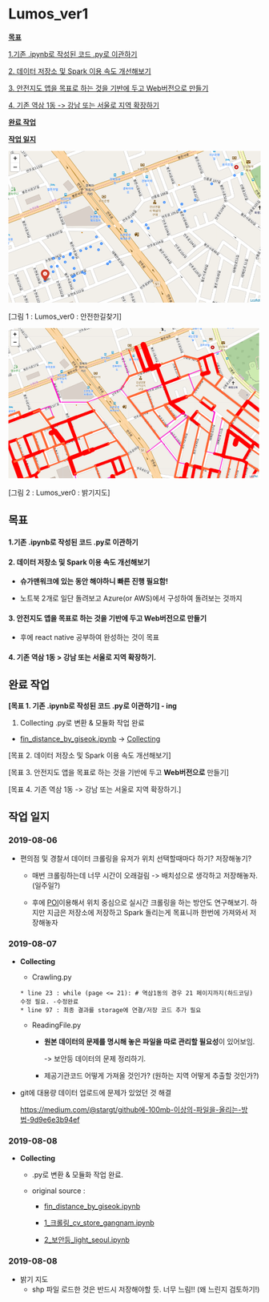 # Lumos_ver1

[**목표**](#목표)

  [1.기존 .ipynb로 작성된 코드 .py로 이관하기](#목표1)
  
  [2. 데이터 저장소 및 Spark 이용 속도 개선해보기](#목표2)
  
  [3. 안전지도 앱을 목표로 하는 것을 기반에 두고 Web버전으로 만들기](#목표3)
  
  [4. 기존 역삼 1동 -> 강남 또는 서울로 지역 확장하기](#목표4)
  
[**완료 작업**](#완료-작업)

[**작업 일지**](#작업-일지)

![길찾기](https://github.com/arara90/images/blob/master/Lumos/findingway.png?raw=true)

[그림 1 : Lumos_ver0 : 안전한길찾기]

![밝기지도](https://github.com/lumos9x/DEV/blob/master/4_%EC%9D%B4%EA%B4%80%EB%8C%80%EC%83%81%EC%BD%94%EB%93%9C/Lumos_ver0/6_%EB%B0%9C%ED%91%9C%EC%9E%90%EB%A3%8C/3_%EB%B0%9D%EA%B8%B0%EC%A7%80%EB%8F%84zoom.PNG?raw=true)

[그림 2 : Lumos_ver0 : 밝기지도]





## 목표 
<a name="목표1"></a>
#### 1.기존 .ipynb로 작성된 코드 .py로 이관하기  


<a name="목표2"></a>
#### 2. 데이터 저장소 및 Spark 이용 속도 개선해보기
- **슈가맨워크에 있는 동안 해야하니 빠른 진행 필요함!**  

- 노트북 2개로 일단 돌려보고 Azure(or AWS)에서 구성하여 돌려보는 것까지

  
<a name="목표3"></a>
#### 3. 안전지도 앱을 목표로 하는 것을 기반에 두고 Web버전으로 만들기

- 후에 react native 공부하여 완성하는 것이 목표  

  
<a name="목표4"></a>
#### 4. 기존 역삼 1동 > 강남 또는 서울로 지역 확장하기.  


## 완료 작업  

**[목표 1. 기존 .ipynb로 작성된 코드 .py로 이관하기] - ing** 

1.  Collecting   .py로 변환 & 모듈화 작업 완료
   - [fin_distance_by_giseok.ipynb](https://github.com/lumos9x/DEV/blob/master/4_%EC%9D%B4%EA%B4%80%EB%8C%80%EC%83%81%EC%BD%94%EB%93%9C/fin_distance_by_giseok.ipynb) -> [Collecting](https://github.com/lumos9x/Lumos_ver1/tree/master/Collecting)  



[목표 2. 데이터 저장소 및 Spark 이용 속도 개선해보기]  

[목표 3. 안전지도 앱을 목표로 하는 것을 기반에 두고 **Web버전으로** 만들기]  

[목표 4. 기존 역삼 1동 -> 강남 또는 서울로 지역 확장하기.]  


## 작업 일지 

### 2019-08-06

- 편의점 및 경찰서 데이터 크롤링을 유저가 위치 선택할때마다 하기? 저장해놓기?

  - 매번 크롤링하는데 너무 시간이 오래걸림 -> 배치성으로 생각하고 저장해놓자. (일주일?)

  - 후에 [POI]("[https://developers.kakao.com/docs/restapi/local#%EC%B9%B4%ED%85%8C%EA%B3%A0%EB%A6%AC-%EA%B2%80%EC%83%89](https://developers.kakao.com/docs/restapi/local#카테고리-검색)")이용해서 위치 중심으로 실시간 크롤링을 하는 방안도 연구해보기. 하지만 지금은 저장소에 저장하고 Spark 돌리는게 목표니까 한번에 가져와서 저장해놓자  


### 2019-08-07

- **Collecting**

  - Crawling.py

  ```
  * line 23 : while (page <= 21): # 역삼1동의 경우 21 페이지까지(하드코딩) 수정 필요. -수정완료
  * line 97 : 최종 결과를 storage에 연결/저장 코드 추가 필요
  ```

  - ReadingFile.py

    - **원본 데이터의 문제를 명시해 놓은 파일을 따로 관리할 필요성**이 있어보임. 

      -> 보안등 데이터의 문제 정리하기.

    - 제공기관코드 어떻게 가져올 것인가? (원하는 지역 어떻게 추출할 것인가?)



- git에 대용량 데이터 업로드에 문제가 있었던 것 해결

  <https://medium.com/@stargt/github에-100mb-이상의-파일을-올리는-방법-9d9e6e3b94ef>  


### 2019-08-08

- **Collecting**  

  -  .py로 변환 & 모듈화 작업 완료.

    - original source :

      - [fin_distance_by_giseok.ipynb](https://github.com/lumos9x/DEV/blob/master/4_이관대상코드/fin_distance_by_giseok.ipynb)

      - [1_크롤링_cv_store_gangnam.ipynb](https://github.com/lumos9x/DEV/blob/master/4_이관대상코드/Lumos_ver0/1_Data-수집-및-가공/1_크롤링_cv_store_gangnam.ipynb)
      - [2_보안등_light_seoul.ipynb](https://github.com/lumos9x/DEV/blob/master/4_이관대상코드/Lumos_ver0/1_Data-수집-및-가공/2_보안등_light_seoul.ipynb)

  
### 2019-08-08
- 밝기 지도 
    - shp 파일 로드한 것은 반드시 저장해야할 듯. 너무 느림!! (왜 느린지 검토하기!)

  

